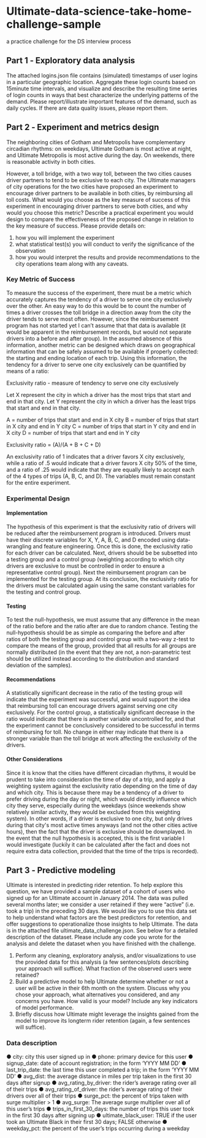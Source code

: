 # Ultimate-data-science-take-home-challenge-sample
a practice challenge for the DS interview process
## Part 1 ‑ Exploratory data analysis
The attached logins.json file contains (simulated) timestamps of user logins in a particular geographic location. Aggregate these login counts based on 15minute time intervals, and visualize and describe the resulting time series of login counts in ways that best characterize the underlying patterns of the demand. Please report/illustrate important features of the demand, such as daily cycles. If there are data quality issues, please report them.

## Part 2 ‑ Experiment and metrics design
The neighboring cities of Gotham and Metropolis have complementary circadian rhythms: on weekdays, Ultimate Gotham is most active at night, and Ultimate Metropolis is most active during the day. On weekends, there is reasonable activity in both cities.

However, a toll bridge, with a two way toll, between the two cities causes driver partners to tend to be exclusive to each city. The Ultimate managers of city operations for the two cities have proposed an experiment to encourage driver partners to be available in both cities, by reimbursing all toll costs.
What would you choose as the key measure of success of this experiment in encouraging driver partners to serve both cities, and why would you choose this metric?
Describe a practical experiment you would design to compare the effectiveness of the proposed change in relation to the key measure of success. Please provide details on:
1. how you will implement the experiment
2. what statistical test(s) you will conduct to verify the significance of the observation
3. how you would interpret the results and provide recommendations to the city operations team along with any caveats.

### Key Metric of Success
To measure the success of the experiment, there must be a metric which accurately captures the tendency of a driver to serve one city exclusively over the other. An easy way to do this would be to count the number of times a driver crosses the toll bridge in a direction away from the city the driver tends to serve most often. However, since the reimbursement program has not started yet I can’t assume that that data is available (it would be apparent in the reimbursement records, but would not separate drivers into a before and after group). In the assumed absence of this information, another metric can be designed which draws on geographical information that can be safely assumed to be available if properly collected: the starting and ending location of each trip. Using this information, the tendency for a driver to serve one city exclusively can be quantified by means of a ratio:

Exclusivity ratio - measure of tendency to serve one city exclusively

Let X represent the city in which a driver has the most trips that start and end in that city.
Let Y represent the city in which a driver has the least trips that start and end in that city.

A = number of trips that start and end in X city
B = number of trips that start in X city and end in Y city
C = number of trips that start in Y city and end in X city
D = number of trips that start and end in Y city

Exclusivity ratio = (A)/(A + B + C + D)

An exclusivity ratio of 1 indicates that a driver favors X city exclusively, while a ratio of .5 would indicate that a driver favors X city 50% of the time, and a ratio of .25 would indicate that they are equally likely to accept each of the 4 types of trips (A, B, C, and D). The variables must remain constant for the entire experiment. 

### Experimental Design
#### Implementation
The hypothesis of this experiment is that the exclusivity ratio of drivers will be reduced after the reimbursement program is introduced. Drivers must have their discrete variables for X, Y, A, B, C, and D encoded using data-wrangling and feature engineering. Once this is done, the exclusivity ratio for each driver can be calculated. Next, drivers should be be subsetted into a testing group and a control group (weighting according to which city drivers are exclusive to must be controlled in order to ensure a representative control group). Next the reimbursement program can be implemented for the testing group. At its conclusion, the exclusivity ratio for the drivers must be calculated again using the same constant variables for the testing and control group. 
#### Testing
To test the null-hypothesis, we must assume that any difference in the mean of the ratio before and the ratio after are due to random chance. Testing the null-hypothesis should be as simple as comparing the before and after ratios of both the testing group and control group with a two-way z-test to compare the means of the group, provided that all results for all groups are normally distributed (in the event that they are not, a non-parametric test should be utilized instead according to the distribution and standard deviation of the samples). 
#### Recommendations
A statistically significant decrease in the ratio of the testing group will indicate that the experiment was successful, and would support the idea that reimbursing toll can encourage drivers against serving one city exclusively. For the control group, a statistically significant decrease in the ratio would indicate that there is another variable uncontrolled for, and that the experiment cannot be conclusively considered to be successful in terms of reimbursing for toll. No change in either may indicate that there is a stronger variable than the toll bridge at work affecting the exclusivity of the drivers.
#### Other Considerations
Since it is know that the cities have different circadian rhythms, it would be prudent to take into consideration the time of day of a trip, and apply a weighting system against the exclusivity ratio depending on the time of day and which city. This is because there may be a tendency of a driver to prefer driving during the day or night, which would directly influence which city they serve, especially during the weekdays (since weekends show relatively similar activity, they would be excluded from this weighting system). In other words, if a driver is exclusive to one city, but only drives during that city's most active times anyways (and not the other cities active hours), then the fact that the driver is exclusive should be downplayed. In the event that the null hypothesis is accepted, this is the first variable I would investigate (luckily it can be calculated after the fact and does not require extra data collection, provided that the time of the trips is recorded). 

## Part 3 ‑ Predictive modeling

Ultimate is interested in predicting rider retention. To help explore this question, we have
provided a sample dataset of a cohort of users who signed up for an Ultimate account in
January 2014. The data was pulled several months later; we consider a user retained if they
were “active” (i.e. took a trip) in the preceding 30 days.
We would like you to use this data set to help understand what factors are the best predictors
for retention, and offer suggestions to operationalize those insights to help Ultimate.
The data is in the attached file ultimate_data_challenge.json. See below for a detailed
description of the dataset. Please include any code you wrote for the analysis and delete the
dataset when you have finished with the challenge.
1. Perform any cleaning, exploratory analysis, and/or visualizations to use the provided
data for this analysis (a few sentences/plots describing your approach will suffice). What
fraction of the observed users were retained?
2. Build a predictive model to help Ultimate determine whether or not a user will be active
in their 6th month on the system. Discuss why you chose your approach, what
alternatives you considered, and any concerns you have. How valid is your model?
Include any key indicators of model performance.
3. Briefly discuss how Ultimate might leverage the insights gained from the model to
improve its longterm
rider retention (again, a few sentences will suffice).
### Data description
● city: city this user signed up in
● phone: primary device for this user
● signup_date: date of account registration; in the form ‘YYYY MM DD’
● last_trip_date: the last time this user completed a trip; in the form ‘YYYY MM DD’
● avg_dist: the average distance in miles per trip taken in the first 30 days after signup
● avg_rating_by_driver: the rider’s average rating over all of their trips
● avg_rating_of_driver: the rider’s average rating of their drivers over all of their trips
● surge_pct: the percent of trips taken with surge multiplier > 1
● avg_surge: The average surge multiplier over all of this user’s trips
● trips_in_first_30_days: the number of trips this user took in the first 30 days after
signing up
● ultimate_black_user: TRUE if the user took an Ultimate Black in their first 30 days;
FALSE otherwise
● weekday_pct: the percent of the user’s trips occurring during a weekday

